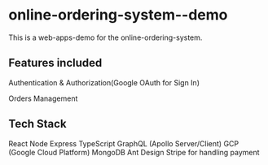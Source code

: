 # online-ordering-system--demo

This is a web-apps-demo for the online-ordering-system. 

## Features included
Authentication & Authorization(Google OAuth for Sign In)

Orders Management

## Tech Stack
React
Node
Express
TypeScript
GraphQL (Apollo Server/Client)
GCP (Google Cloud Platform)
MongoDB
Ant Design
Stripe for handling payment
